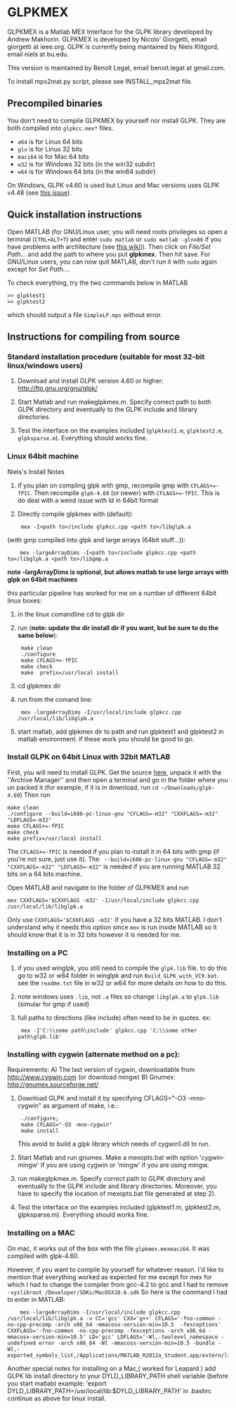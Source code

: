 # GLPKMEX

GLPKMEX is a Matlab MEX Interface for the GLPK library developed by
Andrew Makhorin. GLPKMEX is developed by Nicolo' Giorgetti, email
giorgetti  at  ieee.org.
GLPK is currently being mantained by Niels Klitgord, email
niels  at  bu.edu.

This version is maintained by Benoît Legat, email
benoit.legat  at  gmail.com.

To install mps2mat.py script, please see INSTALL_mps2mat file.

## Precompiled binaries

You don't need to compile GLPKMEX by yourself nor install GLPK.
They are both compiled into `glpkcc.mex*` files.

* `a64` is for Linux 64 bits
* `glx` is for Linux 32 bits
* `maci64` is for Mac 64 bits
* `w32` is for Windows 32 bits (in the win32 subdir)
* `w64` is for Windows 64 bits (in the win64 subdir)

On Windows, GLPK v4.60 is used but Linux and Mac versions uses GLPK v4.48 (see [this issue](https://github.com/blegat/glpkmex/issues/3)).

## Quick installation instructions

Open MATLAB (for GNU/Linux user, you will need roots privileges so open a terminal (`CTRL+ALT+T`) and enter `sudo matlab` or `sudo matlab -glnx86` if you have problems with architecture (see [this wiki](https://help.ubuntu.com/community/MATLAB))).
Then click on _File/Set Path..._ and add the path to where you
put __glpkmex__. Then hit save.
For GNU/Linux users, you can now quit MATLAB, don't run it with `sudo` again except for _Set Path..._.

To check everything, try the two commands below in MATLAB

    >> glpktest1
    >> glpktest2
which should output a file `SimpleLP.mps` without error.

## Instructions for compiling from source

### Standard installation procedure (suitable for most 32-bit linux/windows users)

1. Download and install GLPK version 4.60 or higher:
       http://ftp.gnu.org/gnu/glpk/

2. Start Matlab and run makeglpkmex.m. Specify correct path to both GLPK
   directory and eventually to the GLPK include and library directories.

3. Test the interface on the examples included (`glpktest1.m`, `glpktest2.m`, `glpksparse.m`). Everything should works fine.

### Linux 64bit machine
Niels's Install Notes

1. if you plan on compling glpk with gmp, recompile gmp with `CFLAGS+=-fPIC`. Then recompile `glpk-4.60` (or newer) with `CFLAGS+=-fPIC`.
    This is do deal with a weird issue with ld in 64bit format

2. Directly compile glpkmex with (default):

        mex -I<path to>/include glpkcc.cpp <path to>/libglpk.a

(with gmp compiled into glpk and large arrays (64bit stuff...)):

        mex -largeArrayDims -I<path to>/include glpkcc.cpp <path to>/libglpk.a <path to>/libgmp.a

**note -largArrayDims is optional, but allows matlab to use large arrays with glpk on 64bit machines**

this particular pipeline has worked for me on a number of different 64bit linux boxes:

1. in the linux comandline cd to glpk dir
2. run (**note: update the dir install dir if you want, but be sure to do the same below**):

        make clean
        ./configure
        make CFLAGS+=-fPIC
        make check
        make  prefix=/usr/local install

3. cd glpkmex dir
4. run from the comand line:

        mex -largeArrayDims -I/usr/local/include glpkcc.cpp /usr/local/lib/libglpk.a

5. start matlab, add glpkmex dir to path and run glpktest1 and glpktest2 in matlab environment.  if these work you should be good to go.

### Install GLPK on 64bit Linux with 32bit MATLAB
First, you will need to install GLPK.
Get the source [here](http://ftp.gnu.org/gnu/glpk/), unpack it with the ''Archive Manager'' and then open a terminal and go in the folder where you un packed it (for example, if it is in download, run `cd ~/Downloads/glpk-4.60`)
Then run

    make clean
    ./configure --build=i686-pc-linux-gnu "CFLAGS=-m32" "CXXFLAGS=-m32" "LDFLAGS=-m32"
    make CFLAGS+=-fPIC
    make check
    make prefix=/usr/local install
The `CFLAGS+=-fPIC` is needed if you plan to install it in 64 bits with gmp (if you're not sure, just use it).
The ` --build=i686-pc-linux-gnu "CFLAGS=-m32" "CXXFLAGS=-m32" "LDFLAGS=-m32"` is needed if you are running MATLAB 32 bits on a 64 bits machine.

Open MATLAB and navigate to the folder of GLPKMEX and run

    mex CXXFLAGS='$CXXFLAGS -m32' -I/usr/local/include glpkcc.cpp /usr/local/lib/libglpk.a

Only use `CXXFLAGS='$CXXFLAGS -m32'` if you have a 32 bits MATLAB.
I don't understand why it needs this option since `mex` is run inside MATLAB so it should know that it is in 32 bits however it is needed for me.

### Installing on a PC
1. if you used winglpk, you still need to compile the `glpk.lib` file.
   to do this go to w32 or w64 folder in winglpk and run `Build_GLPK_with_VC9.bat`.
   see the `readme.txt` file in w32 or w64 for more details on how to do this.
2. note windows uses `.lib`, not `.a` files so change `libglpk.a` to `glpk.lib` (simular for gmp if used)
3. full paths to directions (like include) often need to be in quotes.
   ex:

        mex -I'C:\\some path\include' glpkcc.cpp 'C:\\some other path\glpk.lib'

### Installing with cygwin (alternate method on a pc):
Requirements:
A) The last version of cygwin, downloadable from http://www.cygwin.com
   (or download mingw)
B) Gnumex: http://gnumex.sourceforge.net/

1. Download GLPK and install it by specifying CFLAGS="-O3 -mno-cygwin" as
   argument of make, i.e.:

        ./configure;
        make CFLAGS="-O3 -mno-cygwin"
        make install
   This avoid to build a glpk library which needs of cygwin1.dll to run.

2. Start Matlab and run gnumex. Make a mexopts.bat with option 'cygwin-mingw' if
   you are using cygwin or 'mingw' if you are using mingw.

3. run makeglpkmex.m. Specify correct path to GLPK directory and eventually to
   the GLPK include and library directories. Moreover, you have to specify the
   location of mexopts.bat file generated at step 2).

4. Test the interface on the examples included (glpktest1.m, glpktest2.m,
   glpksparse.m). Everything should works fine.


### Installing on a MAC
On mac, it works out of the box with the file `glpkmex.mexmaci64`.
It was compiled with glpk-4.60.

However, if you want to compile by yourself for whatever reason.
I'd like to mention that everything worked as expected for me except for mex for which
I had to change the compiler from gcc-4.2 to gcc and I had to remove `-syslibroot /Developer/SDKs/MacOSX10.6.sdk`
So here is the command I had to enter in MATLAB:

        mex -largeArrayDims -I/usr/local/include glpkcc.cpp /usr/local/lib/libglpk.a -v CC='gcc' CXX='g++' CFLAGS='-fno-common -no-cpp-precomp -arch x86_64 -mmacosx-version-min=10.5  -fexceptions' CXXFLAGS='-fno-common -no-cpp-precomp -fexceptions -arch x86_64 -mmacosx-version-min=10.5' LD='gcc' LDFLAGS='-Wl,-twolevel_namespace -undefined error -arch x86_64 -Wl -mmacosx-version-min=10.5 -bundle -Wl,-exported_symbols_list,/Applications/MATLAB_R2012a_Student.app/extern/lib/maci64/mexFunction.map'

Another special notes for installing on a Mac,( worked for Leapard )
add GLPK lib install directory to your DYLD_LIBRARY_PATH shell variable (before you start matlab)
example: 'export DYLD_LIBRARY_PATH=/usr/local/lib:$DYLD_LIBRARY_PATH' in .bashrc
continue as above for linux install.
